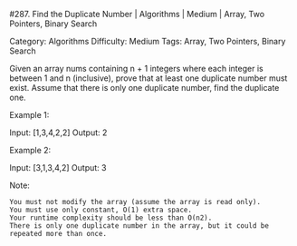 #287. Find the Duplicate Number | Algorithms | Medium | Array, Two Pointers, Binary Search

Category: Algorithms
Difficulty: Medium
Tags: Array, Two Pointers, Binary Search

Given an array nums containing n + 1 integers where each integer is between 1 and n (inclusive), prove that at least one duplicate number must exist. Assume that there is only one duplicate number, find the duplicate one.

Example 1:


Input: [1,3,4,2,2]
Output: 2


Example 2:


Input: [3,1,3,4,2]
Output: 3

Note:


	You must not modify the array (assume the array is read only).
	You must use only constant, O(1) extra space.
	Your runtime complexity should be less than O(n2).
	There is only one duplicate number in the array, but it could be repeated more than once.


